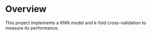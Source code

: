 Overview
========
This project implements a KNN model and k-fold cross-validation to measure its
performance.